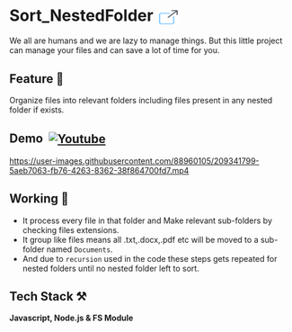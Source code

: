 # Sort_NestedFolder <a href="https://drive.google.com/drive/folders/1xdUew9QkVN8pIGICDnVUZm3tsWzpB0Ez?usp=sharing" target="_blank"><img align="center" src="./Img-Icons/icons8-external-link-64.png" alt="download link" height="30" width="40" /></a>
         
We all are humans and we are lazy to manage things. 
But this little project can manage your files and can save a lot of time for you.

## Feature 📝
Organize files into relevant folders including files present in any nested folder if exists.

## Demo &nbsp;<a href="https://youtu.be/nIWi-y1Oa1I" target="_blank"><img align="center" src="https://raw.githubusercontent.com/rahuldkjain/github-profile-readme-generator/master/src/images/icons/Social/youtube.svg" alt="Youtube" height="30" width="40" /></a>

https://user-images.githubusercontent.com/88960105/209341799-5aeb7063-fb76-4263-8362-38f864700fd7.mp4

## Working 📝 

- It process every file in that folder and Make relevant sub-folders by checking files extensions.
- It group like files means all .txt,.docx,.pdf etc will be moved to a sub-folder named `Documents`.
- And due to `recursion` used in the code these steps gets repeated for nested folders until no nested folder left to sort.

## Tech Stack ⚒

**Javascript, Node.js & FS Module**


<!-- 
Script : 
•	We all are humans and we are lazy to manage things. But this little project can manage your files and can save a lot of time for you.
•	Here we have a messy folder named Test which is pretty unorganized. 
•	As you can see, here we have multiple files with different types.
•	But we want these files should be in different subfolders based on their types.
•	So let’s sort out this Test folder.
•	How to use ?
•	First of all download this project’s executable file according to the Operating System you are using.
•	The link is given below in the description.
•	Then copy that exe file and paste beside the target folder you wanna sort.
•	Then goto file path and write cmd.
•	A command prompt will pop up. 
•	Write exe file name Sort in this case and target folder name Test in this case and press enter.
•	And our Test folder gets completely sorted.
•	All the images are moved in the Images foder and videos in the videos folder and so on.
•	And the files which are not suited to the predefined folders moved to the OtherMix folder.
•	But how ?
•	Working
•	It process every file in target folder and Make relevant sub-folders by checking files extensions.
•	It groups similar type of files in a particular folder means all .txt,.docx,.pdf etc will be moved to a sub-folder named "Documents".
•	And due to recursion used in the code this gets repeated for nested folders until no nested folder left to sort.
•	Hope you like this project.



 -->
